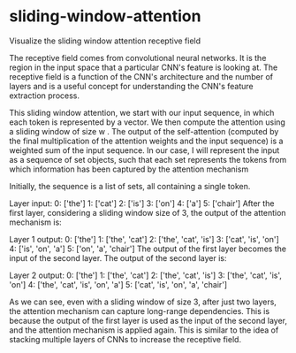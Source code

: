 # sliding-window-attention
Visualize the sliding window attention receptive field


The receptive field comes from convolutional neural networks. It is the region in the input space that a particular CNN's feature is looking at. The receptive field is a function of the CNN's architecture and the number of layers and is a useful concept for understanding the CNN's feature extraction process.

This sliding window attention, we start with our input sequence, in which each token is represented by a vector. We then compute the attention using a sliding window of size w
. The output of the self-attention (computed by the final multiplication of the attention weights and the input sequence) is a weighted sum of the input sequence. In our case, I will represent the input as a sequence of set objects, such that each set represents the tokens from which information has been captured by the attention mechanism


Initially, the sequence is a list of sets, all containing a single token.

Layer  input:
0: ['the']
1: ['cat']
2: ['is']
3: ['on']
4: ['a']
5: ['chair']
After the first layer, considering a sliding window size of 3, the output of the attention mechanism is:

Layer 1 output:
0: ['the']
1: ['the', 'cat']
2: ['the', 'cat', 'is']
3: ['cat', 'is', 'on']
4: ['is', 'on', 'a']
5: ['on', 'a', 'chair']
The output of the first layer becomes the input of the second layer. The output of the second layer is:

Layer 2 output:
0: ['the']
1: ['the', 'cat']
2: ['the', 'cat', 'is']
3: ['the', 'cat', 'is', 'on']
4: ['the', 'cat', 'is', 'on', 'a']
5: ['cat', 'is', 'on', 'a', 'chair']


As we can see, even with a sliding window of size 3, after just two layers, the attention mechanism can capture long-range dependencies. This is because the output of the first layer is used as the input of the second layer, and the attention mechanism is applied again. This is similar to the idea of stacking multiple layers of CNNs to increase the receptive field.